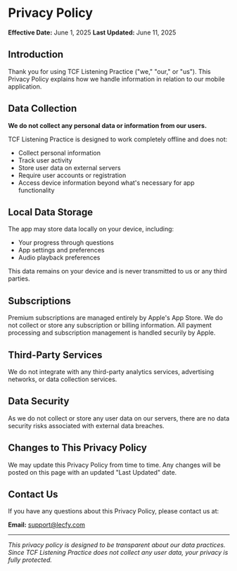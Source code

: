 # Privacy Policy

  **Effective Date:** June 1, 2025
  **Last Updated:** June 11, 2025

  ## Introduction

  Thank you for using TCF Listening Practice ("we," "our," or "us"). This Privacy
  Policy explains how we handle information in relation to our mobile application.

  ## Data Collection

  **We do not collect any personal data or information from our users.**

  TCF Listening Practice is designed to work completely offline and does not:
  - Collect personal information
  - Track user activity
  - Store user data on external servers
  - Require user accounts or registration
  - Access device information beyond what's necessary for app functionality

  ## Local Data Storage

  The app may store data locally on your device, including:
  - Your progress through questions
  - App settings and preferences
  - Audio playback preferences

  This data remains on your device and is never transmitted to us or any third
  parties.

  ## Subscriptions

  Premium subscriptions are managed entirely by Apple's App Store. We do not
  collect or store any subscription or billing information. All payment processing
  and subscription management is handled securily by Apple. 

  ## Third-Party Services

  We do not integrate with any third-party analytics services, advertising
  networks, or data collection services.

  ## Data Security

  As we do not collect or store any user data on our servers, there are no data
  security risks associated with external data breaches.

  ## Changes to This Privacy Policy

  We may update this Privacy Policy from time to time. Any changes will be posted
  on this page with an updated "Last Updated" date.

  ## Contact Us

  If you have any questions about this Privacy Policy, please contact us at:

  **Email:** support@lecfy.com

  ---

  *This privacy policy is designed to be transparent about our data practices. 
  Since TCF Listening Practice does not collect any user data, your privacy is 
  fully protected.*
